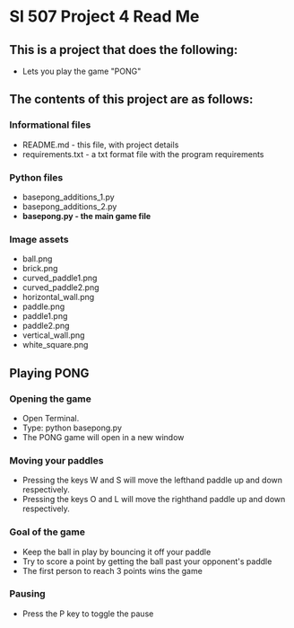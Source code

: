 # SI 507 Project 4 Read Me
## This is a project that does the following:
* Lets you play the game "PONG"


## The contents of this project are as follows:
### Informational files
* README.md - this file, with project details
* requirements.txt - a txt format file with the program requirements

### Python files
* basepong_additions_1.py
* basepong_additions_2.py
* **basepong.py - the main game file**

### Image assets
* ball.png
* brick.png
* curved_paddle1.png
* curved_paddle2.png
* horizontal_wall.png
* paddle.png
* paddle1.png
* paddle2.png
* vertical_wall.png
* white_square.png


## Playing PONG
### Opening the game
* Open Terminal.
* Type: python basepong.py
* The PONG game will open in a new window

### Moving your paddles
* Pressing the keys W and S will move the lefthand paddle up and down respectively.
* Pressing the keys O and L will move the righthand paddle up and down respectively.

### Goal of the game
* Keep the ball in play by bouncing it off your paddle
* Try to score a point by getting the ball past your opponent's paddle
* The first person to reach 3 points wins the game

### Pausing
* Press the P key to toggle the pause
